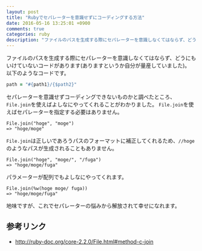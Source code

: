 ```yaml
---
layout: post
title: "Rubyでセパレーターを意識せずにコーディングする方法"
date: 2016-05-16 13:25:01 +0900
comments: true
categories: ruby
description: "ファイルのパスを生成する際にセパレーターを意識しなくてはならず、どうにもいけていないコードがあります(ありますというか自分が量産していました)。セパレーターを意識せずコーディングできないものかと調べたところ、File.joinを使えばよしなにやってくれることがわかりました。"
---
```


ファイルのパスを生成する際にセパレーターを意識しなくてはならず、どうにもいけていないコードがあります(ありますというか自分が量産していました)。  
以下のようなコードです。

```ruby
path = "#{path1}/{$path2}"
```

セパレーターを意識せずコーディングできないものかと調べたところ、`File.join`を使えばよしなにやってくれることがわかりました。
`File.join`を使えばセパレーターを指定する必要はありません。

```
File.join("hoge", "moge")
=> "hoge/moge"
```

`File.join`は正しいであろうパスのフォーマットに補正してくれるため、`//hoge`のようなパスが生成されることもありません。

```
File.join("hoge", "moge/", "/fuga")
=> "hoge/moge/fuga"
```

パラメーターが配列でもよしなにやってくれます。

```
File.join(%w(hoge moge/ fuga))
=> "hoge/moge/fuga"
```

地味ですが、これでセパレーターの悩みから解放されて幸せになれます。

## 参考リンク

* http://ruby-doc.org/core-2.2.0/File.html#method-c-join
